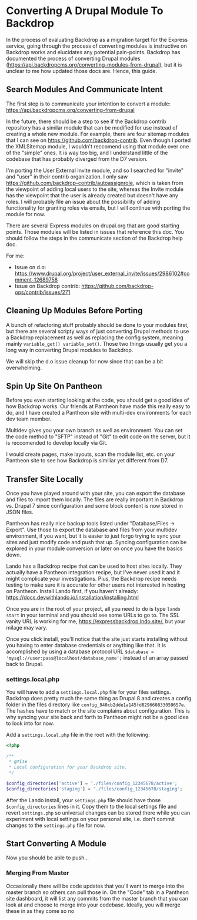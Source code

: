 # Converting A Drupal Module To Backdrop

In the process of evaluating Backdrop as a migration target for the Express service, going through the process of converting modules is instructive on Backdrop works and elucidates any potential pain-points. Backdrop has documented the process of converting Drupal modules (https://api.backdropcms.org/converting-modules-from-drupal), but it is unclear to me how updated those docs are. Hence, this guide.

## Search Modules And Communicate Intent
The first step is to communicate your intention to convert a module: https://api.backdropcms.org/converting-from-drupal

In the future, there should be a step to see if the Backdrop contrib repository has a similar module that can be modified for use instead of creating a whole new module. For example, there are four sitemap modules that I can see on https://github.com/backdrop-contrib. Even though I ported the XMLSitemap module, I wouldn't reccomend using that module over one of the "simple" ones. It is way too big, and I understand little of the codebase that has probably diverged from the D7 version.

I'm porting the User External Invite module, and so I searched for "invite" and "user" in their contrib organization. I only saw https://github.com/backdrop-contrib/autoassignrole, which is taken from the viewpoint of adding local users to the site, whereas the Invite module has the viewpoint that the user is already created but doesn't have any roles. I will probably file an issue about the possibility of adding functionality for granting roles via emails, but I will continue with porting the module for now.

There are several Express modules on drupal.org that are good starting points. Those modules will be listed in issues that reference this doc. You should follow the steps in the communicate section of the Backdrop help doc.

For me:
- Issue on d.o: https://www.drupal.org/project/user_external_invite/issues/2986102#comment-12689758
- Issue on Backdrop contrib: https://github.com/backdrop-ops/contrib/issues/271

## Cleaning Up Modules Before Porting

A bunch of refactoring stuff probably should be done to your modules first, but there are several scripty ways of just converting Drupal methods to use a Backdrop replacement as well as replacing the config system, meaning mainly `variable_get() variable_set()`. Those two things usually get you a long way in converting Drupal modules to Backdrop.

We will skip the d.o issue cleanup for now since that can be a bit overwhelming.

## Spin Up Site On Pantheon

Before you even starting looking at the code, you should get a good idea of how Backdrop works. Our friends at Pantheon have made this really easy to do, and I have created a Pantheon site with multi-dev environments for each dev team member.

Multidev gives you your own branch as well as environment. You can set the code method to "SFTP" instead of "Git" to edit code on the server, but it is reccomended to develop locally via Git.

I would create pages, make layouts, scan the module list, etc. on your Pantheon site to see how Backdrop is similiar yet different from D7.

## Transfer Site Locally 

Once you have played around with your site, you can export the database and files to import them locally. The files are really important in Backdrop vs. Drupal 7 since configuration and some block content is now stored in JSON files.

Pantheon has really nice backup tools listed under "Database/Files -> Export". Use those to export the database and files from your multidev environment, if you want, but it is easier to just forgo trying to sync your sites and just modify code and push that up. Syncing configuration can be explored in your module conversion or later on once you have the basics down.

Lando has a Backdrop recipe that can be used to host sites locally. They actually have a Pantheon integration recipe, but I've never used it and it might complicate your investigations. Plus, the Backdrop recipe needs testing to make sure it is accurate for other users not interested in hosting on Pantheon. Install Lando first, if you haven't already: https://docs.devwithlando.io/installation/installing.html

Once you are in the root of your project, all you need to do is type `lando start` in your terminal and you should see some URLs to go to. The SSL vanity URL is working for me, https://expressbackdrop.lndo.site/, but your milage may vary.

Once you click install, you'll notice that the site just starts installing without you having to enter database credentials or anything like that. It is accomplished by using a database protocol URL `$database = 'mysql://user:pass@localhost/database_name';` instead of an array passed back to Drupal.

### settings.local.php

You will have to add a `settings.local.php` file for your files settings. Backdrop does pretty much the same thing as Drupal 8 and creates a config folder in the files directory like `config_940cb2dde1a145fd829660833059657e`. The hashes have to match or the site complains about configuration. This is why syncing your site back and forth to Pantheon might not be a good idea to look into for now.

Add a `settings.local.php` file in the root with the following:

```php
<?php

/**
 * @file
 * Local configuration for your Backdrop site.
 */

$config_directories['active'] = './files/config_12345678/active';
$config_directories['staging'] = './files/config_12345678/staging';
```

After the Lando install, your `settings.php` file should have those `$config_directories` lines in it. Copy them to the local settings file and revert `settings.php` so universal changes can be stored there while you can experiment with local settings on your personal site, i.e. don't commit changes to the `settings.php` file for now.

## Start Converting A Module

Now you should be able to push...

### Merging From Master

Occasionally there will be code updates that you'll want to merge into the master branch so others can pull those in. On the "Code" tab in a Pantheon site dashboard, it will list any commits from the master branch that you can look at and choose to merge into your codebase. Ideally, you will merge these in as they come so no 
